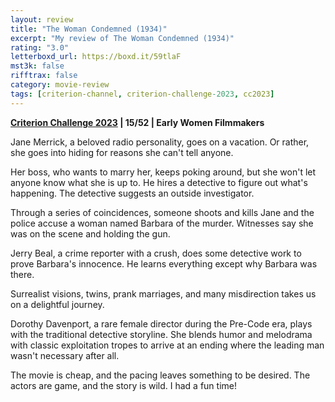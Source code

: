 ```yaml
---
layout: review
title: "The Woman Condemned (1934)"
excerpt: "My review of The Woman Condemned (1934)"
rating: "3.0"
letterboxd_url: https://boxd.it/59tlaF
mst3k: false
rifftrax: false
category: movie-review
tags: [criterion-channel, criterion-challenge-2023, cc2023]
---
```


<b><a href="https://boxd.it/pXW6q" target="_blank" rel="noopener">Criterion Challenge 2023</a> | 15/52 | Early Women Filmmakers</b>

Jane Merrick, a beloved radio personality, goes on a vacation. Or rather, she goes into hiding for reasons she can't tell anyone.

Her boss, who wants to marry her, keeps poking around, but she won't let anyone know what she is up to. He hires a detective to figure out what's happening. The detective suggests an outside investigator.

Through a series of coincidences, someone shoots and kills Jane and the police accuse a woman named Barbara of the murder. Witnesses say she was on the scene and holding the gun.

Jerry Beal, a crime reporter with a crush, does some detective work to prove Barbara's innocence. He learns everything except why Barbara was there.

Surrealist visions, twins, prank marriages, and many misdirection takes us on a delightful journey.

Dorothy Davenport, a rare female director during the Pre-Code era, plays with the traditional detective storyline. She blends humor and melodrama with classic exploitation tropes to arrive at an ending where the leading man wasn't necessary after all.

The movie is cheap, and the pacing leaves something to be desired. The actors are game, and the story is wild. I had a fun time!
